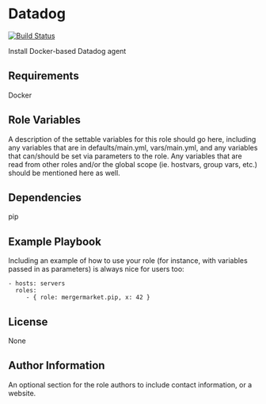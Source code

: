 Datadog
=========

[![Build Status](https://travis-ci.com/mergermarket/ansible-role-datadog.svg?branch=master)](https://travis-ci.com/mergermarket/ansible-role-datadog)

Install Docker-based Datadog agent

Requirements
------------

Docker

Role Variables
--------------

A description of the settable variables for this role should go here, including any variables that are in defaults/main.yml, vars/main.yml, and any variables that can/should be set via parameters to the role. Any variables that are read from other roles and/or the global scope (ie. hostvars, group vars, etc.) should be mentioned here as well.

Dependencies
------------

pip

Example Playbook
----------------

Including an example of how to use your role (for instance, with variables passed in as parameters) is always nice for users too:

    - hosts: servers
      roles:
         - { role: mergermarket.pip, x: 42 }

License
-------

None

Author Information
------------------

An optional section for the role authors to include contact information, or a website.
